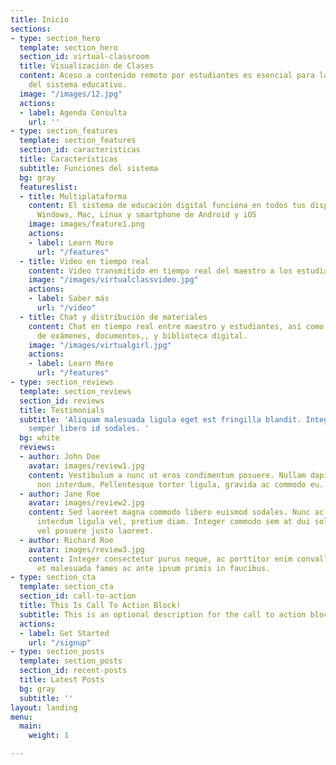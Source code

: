 ```yaml
---
title: Inicio
sections:
- type: section_hero
  template: section_hero
  section_id: virtual-classroom
  title: Visualización de Clases
  content: Aceso a contenido remoto por estudiantes es esencial para la continuidad
    del sistema educativo.
  image: "/images/12.jpg"
  actions:
  - label: Agenda Consulta
    url: ''
- type: section_features
  template: section_features
  section_id: caracteristicas
  title: Características
  subtitle: Funciones del sistema
  bg: gray
  featureslist:
  - title: Multiplataforma
    content: El sistema de educación digital funciona en todos tus dispositivos, de
      Windows, Mac, Linux y smartphone de Android y iOS
    image: images/feature1.png
    actions:
    - label: Learn More
      url: "/features"
  - title: Video en tiempo real
    content: Video transmitido en tiempo real del maestro a los estudiantes.
    image: "/images/virtualclassvideo.jpg"
    actions:
    - label: Saber más
      url: "/video"
  - title: Chat y distribución de materiales
    content: Chat en tiempo real entre maestro y estudiantes, así como distribución
      de exámenes, documentos,, y biblioteca digital.
    image: "/images/virtualgirl.jpg"
    actions:
    - label: Learn More
      url: "/features"
- type: section_reviews
  template: section_reviews
  section_id: reviews
  title: Testimonials
  subtitle: 'Aliquam malesuada ligula eget est fringilla blandit. Integer finibus
    semper libero id sodales. '
  bg: white
  reviews:
  - author: John Doe
    avatar: images/review1.jpg
    content: Vestibulum a nunc ut eros condimentum posuere. Nullam dapibus quis nunc
      non interdum. Pellentesque tortor ligula, gravida ac commodo eu.
  - author: Jane Roe
    avatar: images/review2.jpg
    content: Sed laoreet magna commodo libero euismod sodales. Nunc ac libero convallis,
      interdum ligula vel, pretium diam. Integer commodo sem at dui sollicitudin,
      vel posuere justo laoreet.
  - author: Richard Roe
    avatar: images/review3.jpg
    content: Integer consectetur purus neque, ac porttitor enim convallis vitae. Interdum
      et malesuada fames ac ante ipsum primis in faucibus.
- type: section_cta
  template: section_cta
  section_id: call-to-action
  title: This Is Call To Action Block!
  subtitle: This is an optional description for the call to action block.
  actions:
  - label: Get Started
    url: "/signup"
- type: section_posts
  template: section_posts
  section_id: recent-posts
  title: Latest Posts
  bg: gray
  subtitle: ''
layout: landing
menu:
  main:
    weight: 1

---
```

